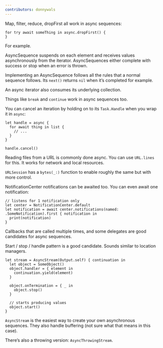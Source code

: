```yaml
---
contributors: donnywals
---
```


Map, filter, reduce, dropFirst all work in async sequences:

```
for try await someThing in async.dropFirst() {
}
```

For example.

AsyncSequence suspends on each element and receives values asynchronously from the iterator. AsyncSequences either complete with success or stop when an error is thrown.

Implementing an AsyncSequence follows all the rules that a normal sequence follows. Its `next()` returns `nil` when it’s completed for example.

An async iterator also consumes its underlying collection.

Things like `break` and `continue` work in async sequences too.

You can cancel an iteration by holding on to its `Task.Handle` when you wrap it in `async`:

```
let handle = async {
  for await thing in list {
    // ...
  }
}

handle.cancel()
```

Reading files from a URL is commonly done async. You can use `URL.lines` for this. It works for network and local resources.

`URLSession` has a `bytes(_:)` function to enable roughly the same but with more control.

NotificationCenter notifications can be awaited too. You can even await one notification:

```
// listens for 1 notification only
let center = NotificationCenter.default
let notification = await center.notifications(named: .SomeNotification).first { notification in 
  print(notification)
}
```

Callbacks that are called multiple times, and some delegates are good candidates for async sequences.

Start / stop / handle pattern is a good candidate. Sounds similar to location managers.

```
let stream = AsyncStream(Output.self) { continuation in 
  let object = SomeObject()
  object.handler = { element in 
    continuation.yield(element)
  }

  object.onTermination = { _ in 
    object.stop()
  }
  
  // starts producing values
  object.start()
}
```

`AsyncStream` is the easiest way to create your own asynchronous sequences. They also handle buffering (not sure what that means in this case).

There’s also a throwing version: `AsyncThrowingStream`.

